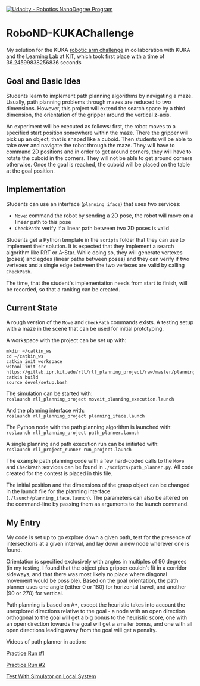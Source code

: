 [![Udacity - Robotics NanoDegree Program](https://s3-us-west-1.amazonaws.com/udacity-robotics/Extra+Images/RoboND_flag.png)](https://www.udacity.com/robotics)

# RoboND-KUKAChallenge
My solution for the KUKA [robotic arm challenge](https://www.udacity.com/robot-learning-lab) in collaboration with KUKA and the Learning Lab at KIT, which took first place with a time of 36.24599838256836 seconds

## Goal and Basic Idea

Students learn to implement path planning algorithms by navigating a maze. Usually, path planning problems through mazes are reduced to two dimensions. However, this project will extend the search space by a third dimension, the orientation of the gripper around the vertical z-axis.

An experiment will be executed as follows: first, the robot moves to a specified start position somewhere within the maze. There the gripper will pick up an object, that is shaped like a cuboid. Then students will be able to take over and navigate the robot through the maze. They will have to command 2D positions and in order to get around corners, they will have to rotate the cuboid in the corners. They will not be able to get around corners otherwise. Once the goal is reached, the cuboid will be placed on the table at the goal position.

## Implementation

Students can use an interface (```planning_iface```) that uses two services:    
- ```Move```: command the robot by sending a 2D pose, the robot will move on a linear path to this pose  
- ```CheckPath```: verify if a linear path between two 2D poses is valid   


Students get a Python template in the ```scripts``` folder that they can use to implement their solution. It is expected that they implement a search algorithm like RRT or A-Star. While doing so, they will generate vertexes (poses) and egdes (linear paths between poses) and they can verify if two vertexes and a single edge between the two vertexes are valid by calling ```CheckPath```.

The time, that the student's implementation needs from start to finish, will be recorded, so that a ranking can be created.

## Current State

A rough version of the ```Move``` and ```CheckPath``` commands exists. A testing setup with a maze in the scene that can be used for initial prototyping.

A workspace with the project can be set up with:
```
mkdir ~/catkin_ws
cd ~/catkin_ws
catkin_init_workspace
wstool init src https://gitlab.ipr.kit.edu/rll/rll_planning_project/raw/master/planning_project.rosinstall
catkin build
source devel/setup.bash
```

The simulation can be started with:   
`roslaunch rll_planning_project moveit_planning_execution.launch`

And the planning interface with:   
`roslaunch rll_planning_project planning_iface.launch`

The Python node with the path planning algorithm is launched with:   
`roslaunch rll_planning_project path_planner.launch`

A single planning and path execution run can be initiated with:   
`roslaunch rll_project_runner run_project.launch`

The example path planning code with a few hard-coded calls to the ```Move``` and ```CheckPath``` services can be found in ```./scripts/path_planner.py```. All code created for the contest is placed in this file.

The initial position and the dimensions of the grasp object can be changed in the launch file for the planning interface (```./launch/planning_iface.launch```). The parameters can also be altered on the command-line by passing them as arguments to the launch command.

## My Entry

My code is set up to go explore down a given path, test for the presence of intersections at a given interval, and lay down a new node wherever one is found. 

Orientation is specified exclusively with angles in multiples of 90 degrees (in my testing, I found that the object plus gripper couldn't fit in a corridor sideways, and that there was most likely no place where diagonal movement would be possible). Based on the goal orientation, the path planner uses one angle (either 0 or 180) for horizontal travel, and another (90 or 270) for vertical. 

Path planning is based on A*, except the heuristic takes into account the unexplored directions relative to the goal - a node with an open direction orthogonal to the goal will get a big bonus to the heuristic score, one with an open direction towards the goal will get a smaller bonus, and one with all open directions leading away from the goal will get a penalty.

Videos of path planner in action:

[Practice Run #1](https://www.youtube.com/watch?v=sJKaQMxRF9k)

[Practice Run #2](https://www.youtube.com/watch?v=7zpHlE4PI3w)

[Test With Simulator on Local System](https://www.youtube.com/watch?v=hizgnEDYlCM)
